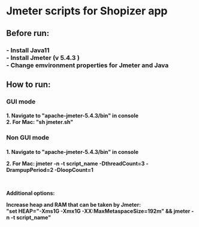<h1>Jmeter scripts for Shopizer app</h1>

<h2>Before run:</h2>

<h3>
- Install Java11 <br>
- Install Jmeter (v 5.4.3 ) <br>
- Change emvironment properties for Jmeter and Java <br>
</h3>

<h2>How to run:</h2>
<h3> GUI mode <br></h3>
<h4><p> 1. Navigate to "apache-jmeter-5.4.3/bin" in console<br>
  2. For Mac: "sh jmeter.sh"
</p>
</h4>
<h3>Non GUI mode <br></h3>
<h4>
  <p>1. Navigate to "apache-jmeter-5.4.3/bin" in console </p>
  <p>2. For Mac: jmeter -n -t script_name -DthreadCount=3 -DrampupPeriod=2 -DloopCount=1</p>
<br>
<p>Additional options:</p>
  <p>Increase heap and RAM that can be taken by Jmeter:<br>
"set HEAP="-Xms1G -Xmx1G -XX:MaxMetaspaceSize=192m" && jmeter -n -t script_name"
  </p>
</h4>


